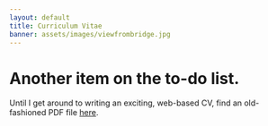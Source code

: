 ```yaml
---
layout: default
title: Curriculum Vitae
banner: assets/images/viewfrombridge.jpg
---
```


# Another item on the to-do list.

Until I get around to writing an exciting, web-based CV, find an old-fashioned PDF file <a href="assets/files/cv.pdf">here</a>.
